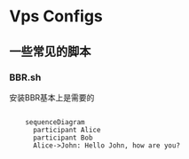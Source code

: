 # Vps Configs

## 一些常见的脚本


### BBR.sh

安装BBR基本上是需要的

```{mermaid}

    sequenceDiagram
      participant Alice
      participant Bob
      Alice->John: Hello John, how are you?
```


